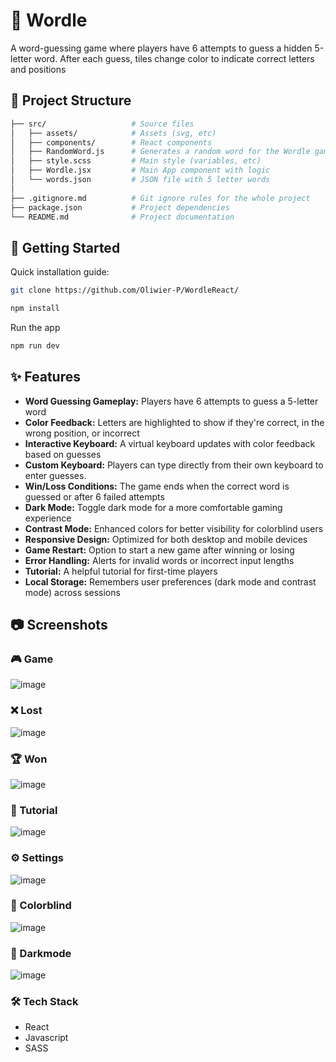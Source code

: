 # 📝 Wordle
A word-guessing game where players have 6 attempts to guess a hidden 5-letter word. After each guess, tiles change color to indicate correct letters and positions

## 📂 Project Structure
```bash
├── src/                   # Source files
│   ├── assets/            # Assets (svg, etc)
│   ├── components/        # React components
│   ├── RandomWord.js      # Generates a random word for the Wordle game
│   ├── style.scss         # Main style (variables, etc)
│   ├── Wordle.jsx         # Main App component with logic
│   └── words.json         # JSON file with 5 letter words
│ 
├── .gitignore.md          # Git ignore rules for the whole project
├── package.json           # Project dependencies
└── README.md              # Project documentation
```

## 🚀 Getting Started

Quick installation guide:

```bash
git clone https://github.com/Oliwier-P/WordleReact/

npm install
```

Run the app

```bash
npm run dev
```

## ✨ Features
- **Word Guessing Gameplay:** Players have 6 attempts to guess a 5-letter word
- **Color Feedback:** Letters are highlighted to show if they're correct, in the wrong position, or incorrect
- **Interactive Keyboard:** A virtual keyboard updates with color feedback based on guesses
- **Custom Keyboard:** Players can type directly from their own keyboard to enter guesses.
- **Win/Loss Conditions:** The game ends when the correct word is guessed or after 6 failed attempts
- **Dark Mode:** Toggle dark mode for a more comfortable gaming experience
- **Contrast Mode:** Enhanced colors for better visibility for colorblind users
- **Responsive Design:** Optimized for both desktop and mobile devices
- **Game Restart:** Option to start a new game after winning or losing
- **Error Handling:** Alerts for invalid words or incorrect input lengths
- **Tutorial:** A helpful tutorial for first-time players
- **Local Storage:** Remembers user preferences (dark mode and contrast mode) across sessions

## 📷 Screenshots

### 🎮 Game
![image](https://github.com/user-attachments/assets/d4a1ab96-09bf-4ff4-85a2-c233af9e965a)

### ❌ Lost
![image](https://github.com/user-attachments/assets/885e0280-3851-430c-b63f-6b258ff026a9)

### 🏆 Won
![image](https://github.com/user-attachments/assets/bdfee027-9aec-48e1-b71c-8e057da54ee4)

### 📖 Tutorial
![image](https://github.com/user-attachments/assets/9b09069d-91f3-451c-869a-0e4346096dd0)

### ⚙️ Settings
![image](https://github.com/user-attachments/assets/2f25a463-bea1-4d77-bc34-0e7a1662563a)

### 🎨 Colorblind
![image](https://github.com/user-attachments/assets/357db538-1959-4591-8527-4e74b2ed9be8)

### 🌙 Darkmode
![image](https://github.com/user-attachments/assets/c5578ce6-e111-4721-8591-0677868e33c7)


### 🛠️ Tech Stack
- React
- Javascript
- SASS
